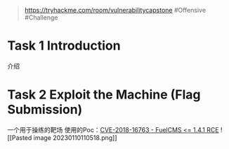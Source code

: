 > https://tryhackme.com/room/vulnerabilitycapstone
> #Offensive #Challenge 

# Task 1 Introduction

介绍

# Task 2 Exploit the Machine (Flag Submission)

一个用于操练的靶场
使用的Poc：[CVE-2018-16763 - FuelCMS <= 1.4.1 RCE](https://github.com/p0dalirius/CVE-2018-16763-FuelCMS-1.4.1-RCE)
![[Pasted image 20230110110518.png]]